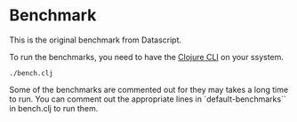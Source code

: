 # Benchmark

This is the original benchmark from Datascript.

To run the benchmarks, you need to have the [Clojure CLI](https://clojure.org/guides/deps_and_cli) on your ssystem.

```
./bench.clj
```

Some of the benchmarks are commented out for they may takes a long time to run. You can comment out the appropriate lines in `default-benchmarks`` in bench.clj to run them.
